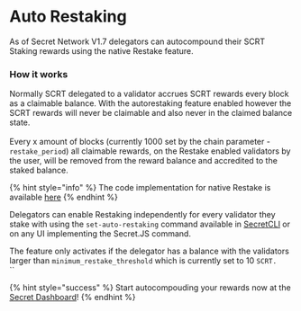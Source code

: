 # Auto Restaking

As of Secret Network V1.7 delegators can  autocompound their SCRT Staking rewards using the native Restake feature.

### How it works

Normally SCRT delegated to a validator accrues SCRT rewards every block as a claimable balance. With the autorestaking feature enabled however the SCRT rewards will never be claimable and also never in the claimed balance state.\
\
Every x amount of blocks (currently 1000 set by the chain parameter - `restake_period`) all claimable rewards, on the Restake enabled validators by the user, will be removed from the reward balance and accredited to the staked balance.

{% hint style="info" %}
The code implementation for native Restake is available [here](https://github.com/scrtlabs/cosmos-sdk/pull/254/commits/561168cdaecef522e3d97cbbde1963d01b1be9c7#diff-b37a4184fe282021bf76a51a26ef4f8a34463379f518ca2d80bf822266280b94)
{% endhint %}

Delegators can enable Restaking independently for every validator they stake with using the `set-auto-restaking` command available in [SecretCLI](../../../../development/tools-and-libraries/secret-cli/restake.md) or on any UI implementing the Secret.JS command.

The feature only activates if the delegator has a balance with the validators larger than `minimum_restake_threshold` which is currently set to 10 `SCRT.`\
``

{% hint style="success" %}
Start autocompouding your rewards now at the [Secret Dashboard](https://autorestake.secretsaturn.net/)!
{% endhint %}
